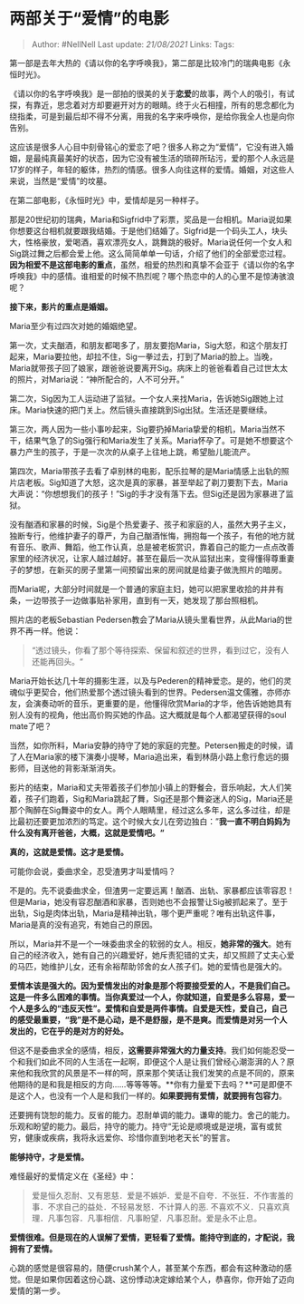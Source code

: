 # 两部关于“爱情”的电影

> Author: #NellNell 
> Last update: *21/08/2021* 
> Links:
> Tags: 

第一部是去年大热的《请以你的名字呼唤我》，第二部是比较冷门的瑞典电影《永恒时光》。

  

《请以你的名字呼唤我》是一部拍的很美的关于**恋爱**的故事，两个人的吸引，有试探，有靠近，思念着对方却要避开对方的眼睛。终于火石相撞，所有的思念都化为绕指柔，可是到最后却不得不分离，用我的名字来呼唤你，是给你我全人也是向你告别。

  

这应该是很多人心目中刻骨铭心的爱恋了吧？很多人称之为“爱情”，它没有进入婚姻，是最纯真最美好的状态，因为它没有被生活的琐碎所玷污，爱的那个人永远是17岁的样子，年轻的躯体，热烈的情感。很多人向往这样的爱情。婚姻，对这些人来说，当然是“爱情”的坟墓。

  

在第二部电影，《永恒时光》中，爱情却是另一种样子。

  

那是20世纪初的瑞典，Maria和Sigfrid中了彩票，奖品是一台相机。Maria说如果你想要这台相机就要跟我结婚。于是他们结婚了。Sigfrid是一个码头工人，块头大，性格豪放，爱喝酒，喜欢漂亮女人，跳舞跳的极好。Maria说任何一个女人和Sig跳过舞之后都会爱上他。这么简简单单一句话，介绍了他们的全部爱恋过程。**因为相爱不是这部电影的重点**，虽然，相爱的热烈和真挚不会亚于《请以你的名字呼唤我》中的感情。谁相爱的时候不热烈呢？哪个热恋中的人的心里不是惊涛骇浪呢？

  

**接下来，影片的重点是婚姻。**

  

Maria至少有过四次对她的婚姻绝望。

  

第一次，丈夫酗酒，和朋友都喝多了，朋友要抱Maria，Sig大怒，和这个朋友打起来，Maria要拉他，却拉不住，Sig一拳过去，打到了Maria的脸上。当晚，Maria就带孩子回了娘家，跟爸爸说要离开Sig。病床上的爸爸看着自己过世太太的照片，对Maria说：“神所配合的，人不可分开。”

  

第二次，Sig因为工人运动进了监狱。一个女人来找Maria，告诉她Sig跟她上过床。Maria快速的把门关上。然后镜头直接跳到Sig出狱。生活还是要继续。

  

第三次，两人因为一些小事吵起来，Sig要扔掉Maria挚爱的相机，Maria当然不干，结果气急了的Sig强行和Maria发生了关系。Maria怀孕了。可是她不想要这个暴力产生的孩子，于是一次次的从桌子上往地上跳，希望胎儿能流产。

  

第四次，Maria带孩子去看了卓别林的电影，配乐拉琴的是Maria情感上出轨的照片店老板。Sig知道了大怒，这次是真的家暴，甚至举起了剃刀要割下去，Maria大声说：“你想想我们的孩子！”Sig的手才没有落下去。但Sig还是因为家暴进了监狱。

  

没有酗酒和家暴的时候，Sig是个热爱妻子、孩子和家庭的人，虽然大男子主义，独断专行，他维护妻子的尊严，为自己酗酒怅悔，拥抱每一个孩子，有他的地方就有音乐、歌声、舞蹈，他工作认真，总是被老板赏识，靠着自己的能力一点点改善家里的经济状况，让家人越过越好。甚至在最后一次从监狱出来，变得懂得尊重妻子的梦想，在新买的房子里第一间预留出来的房间就是给妻子做洗照片的暗房。

  

而Maria呢，大部分时间就是一个普通的家庭主妇，她可以把家里收拾的井井有条，一边带孩子一边做事贴补家用，直到有一天，她发现了那台照相机。

  

照片店的老板Sebastian Pedersen教会了Maria从镜头里看世界，从此Maria的世界不再一样。他说：

> “透过镜头，你看了那个等待探索、保留和叙述的世界，看到过它，没有人还能再回头。“

  

Maria开始长达几十年的摄影生涯，以及与Pederen的精神爱恋。是的，他们的灵魂似乎更契合，他们热爱那个透过镜头看到的世界。Pedersen温文儒雅，亦师亦友，会演奏动听的音乐，更重要的是，他懂得欣赏Maria的才华，他告诉她她具有别人没有的视角，他出高价购买她的作品。这大概就是每个人都渴望获得的soul mate了吧？

  

当然，如你所料，Maria安静的持守了她的家庭的完整。Petersen搬走的时候，请了人在Maria家的楼下演奏小提琴，Maria追出来，看到林荫小路上愈行愈远的摄影师，目送他的背影渐渐消失。

  

影片的结束，Maria和丈夫带着孩子们参加小镇上的野餐会，音乐响起，大人们笑着，孩子们跑着，Sig和Maria跳起了舞，Sig还是那个舞姿迷人的Sig，Maria还是那个陶醉在Sig舞姿中的女人。两个人眼睛里，经过这么多年，这么多过往，却是比最初还要更加浓烈的笃定。这个时候大女儿在旁边独白：”**我一直不明白妈妈为什么没有离开爸爸，大概，这就是爱情吧。“**

  

**真的，这就是爱情。这才是爱情。**

  

可能你会说，委曲求全，忍受渣男才叫爱情吗？

  

不是的。先不说委曲求全，但渣男一定要远离！酗酒、出轨、家暴都应该零容忍！但是Maria，她没有容忍酗酒和家暴，否则她也不会报警让Sig被抓起来了。至于出轨，Sig是肉体出轨，Maria是精神出轨，哪个更严重呢？唯有出轨这件事，Maria是真的没有追究，有她自己的原因。

  

所以，Maria并不是一个一味委曲求全的软弱的女人。相反，**她非常的强大**。她有自己的经济收入，她有自己的兴趣爱好，她斥责犯错的丈夫，却又照顾了丈夫心爱的马匹，她维护儿女，还有余裕帮助邻舍的女人孩子们。她的爱情也是强大的。

  

**爱情本该是强大的。因为爱情发出的对象是那个将要接受爱的人，不是我们自己。这是一件多么困难的事情。当你真爱过一个人，你就知道，自爱是多么容易，爱一个人是多么的“违反天性”。爱情和自爱是两件事情。自爱是天性，爱自己，自己的感受最重要，“我”是不是心动，是不是舒服，是不是爽。而爱情是对另一个人发出的，它在乎的是对方的好处。**

  

但这不是委曲求全的感情，相反，**这需要非常强大的力量支持**。我们如何能忍受一个和我们如此不同的人生活在一起啊，即便这个人是让我们曾经心潮澎湃的人？原来他和我欣赏的风景是不一样的呵，原来那个笑话让我们发笑的点是不同的，原来他期待的是和我是相反的方向……等等等等。**你有力量爱下去吗？**可是即便不是这个人，也没有一个人是和我们一样的。**如果要拥有爱情，就要拥有包容力**。

  

还要拥有饶恕的能力。反省的能力。忍耐单调的能力。谦卑的能力。舍己的能力。乐观和盼望的能力。最后，持守的能力。持守“无论是顺境或是逆境，富有或贫穷，健康或疾病，我将永远爱你、珍惜你直到地老天长”的誓言。

  

**能够持守，才是爱情。**

  

难怪最好的爱情定义在《圣经》中：

> 爱是恒久忍耐、又有恩慈．爱是不嫉妒．爱是不自夸．不张狂．不作害羞的事．不求自己的益处．不轻易发怒．不计算人的恶. 不喜欢不义．只喜欢真理．凡事包容．凡事相信．凡事盼望．凡事忍耐。爱是永不止息。

  

**爱情很难。但是现在的人误解了爱情，更轻看了爱情。能持守到底的，才配说，我拥有了爱情。**

  

心跳的感觉是很容易的，随便crush某个人，甚至某个东西，都会有这种激动的感觉。但是如果你因着这份心跳、这份悸动决定嫁给某个人，恭喜你，你开始了迈向爱情的第一步。